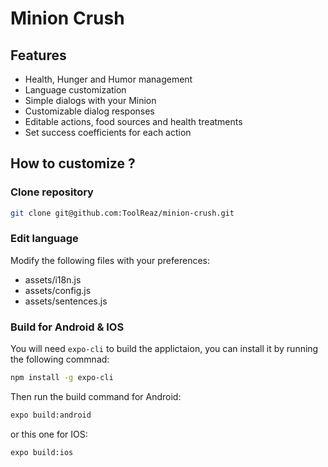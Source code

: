 # Minion Crush

## Features

- Health, Hunger and Humor management
- Language customization
- Simple dialogs with your Minion
- Customizable dialog responses
- Editable actions, food sources and health treatments
- Set success coefficients for each action

## How to customize ?

### Clone repository

```bash
git clone git@github.com:ToolReaz/minion-crush.git
```

### Edit language

Modify the following files with your preferences:

- assets/i18n.js
- assets/config.js
- assets/sentences.js

### Build for Android & IOS

You will need `expo-cli` to build the applictaion, you can install it by running the following commnad:

```bash
npm install -g expo-cli
```

Then run the build command for Android:

```bash
expo build:android
```

or this one for IOS:

```bash
expo build:ios
```
